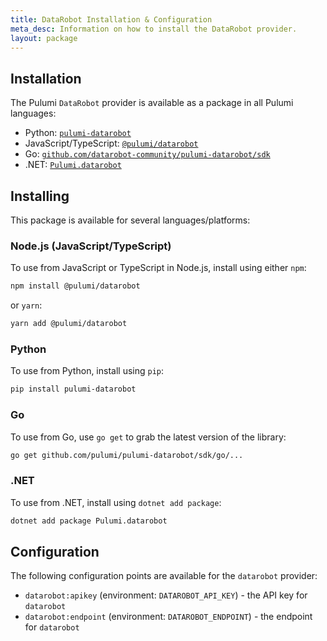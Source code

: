 ```yaml
---
title: DataRobot Installation & Configuration
meta_desc: Information on how to install the DataRobot provider.
layout: package
---
```


## Installation

The Pulumi `DataRobot` provider is available as a package in all Pulumi languages:

- Python: [`pulumi-datarobot`](https://pypi.org/project/pulumi-datarobot/)
- JavaScript/TypeScript: [`@pulumi/datarobot`](https://www.npmjs.com/package/@pulumi/datarobot)
- Go: [`github.com/datarobot-community/pulumi-datarobot/sdk`](https://pkg.go.dev/github.com/datarobot-community/pulumi-datarobot/sdk)
- .NET: [`Pulumi.datarobot`](https://www.nuget.org/packages/Pulumi.datarobot)

## Installing

This package is available for several languages/platforms:

### Node.js (JavaScript/TypeScript)

To use from JavaScript or TypeScript in Node.js, install using either `npm`:

```bash
npm install @pulumi/datarobot
```

or `yarn`:

```bash
yarn add @pulumi/datarobot
```

### Python

To use from Python, install using `pip`:

```bash
pip install pulumi-datarobot
```

### Go

To use from Go, use `go get` to grab the latest version of the library:

```bash
go get github.com/pulumi/pulumi-datarobot/sdk/go/...
```

### .NET

To use from .NET, install using `dotnet add package`:

```bash
dotnet add package Pulumi.datarobot
```

## Configuration

The following configuration points are available for the `datarobot` provider:

- `datarobot:apikey` (environment: `DATAROBOT_API_KEY`) - the API key for `datarobot`
- `datarobot:endpoint` (environment: `DATAROBOT_ENDPOINT`) - the endpoint for `datarobot`